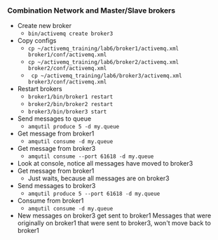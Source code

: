 ### Combination Network and Master/Slave brokers
  * Create new broker
    * `bin/activemq create broker3`
  * Copy configs
    * `cp ~/activemq_training/lab6/broker1/activemq.xml broker1/conf/activemq.xml`
    * `cp ~/activemq_training/lab6/broker2/activemq.xml broker2/conf/activemq.xml`
    * ` cp ~/activemq_training/lab6/broker3/activemq.xml broker3/conf/activemq.xml`
  * Restart brokers
    * `broker1/bin/broker1 restart`
    * `broker2/bin/broker2 restart`
    * `broker3/bin/broker3 start`
  * Send messages to queue
    * `amqutil produce 5 -d my.queue`
  * Get message from broker1
    * `amqutil consume -d my.queue`
  * Get message from broker3
    * `amqutil consume --port 61618 -d my.queue`
  * Look at console, notice all messages have moved to broker3
  * Get message from broker1
    * Just waits, because all messages are on broker3
  * Send messages to broker3
    * `amqutil produce 5 --port 61618 -d my.queue`
  * Consume from broker1
    * `amqutil consume -d my.queue`
  * New messages on broker3 get sent to broker1
    Messages that were originally on broker1 that were sent to broker3, won't move back to broker1
